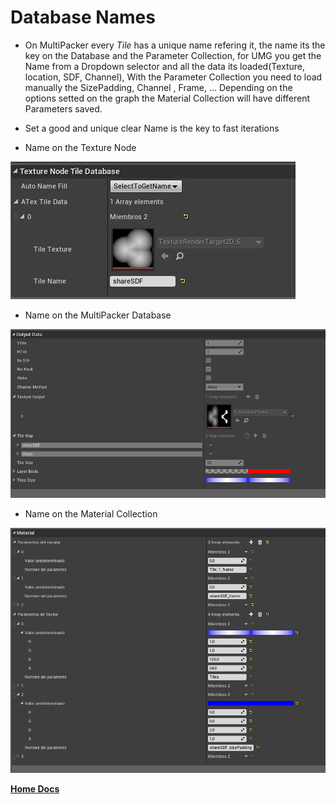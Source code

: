 # Database Names

- On MultiPacker every *Tile* has a unique name refering it, the name its the key on the Database and the Parameter Collection,
for UMG you get the Name from a Dropdown selector and all the data its loaded(Texture, location, SDF, Channel), With the Parameter Collection you need to load manually the  SizePadding, Channel , Frame, ... Depending on the options setted on the graph the Material Collection will have different Parameters saved.

- Set a good and unique clear Name is the key to fast iterations

- Name on the Texture Node

![nameTex](/Images/nameTex.jpg)

- Name on the MultiPacker Database

![nameDatabase](/Images/nameDatabase.jpg)

- Name on the Material Collection

![nameCollection](/Images/nameCollection.jpg)

[**Home Docs**](https://cheke.github.io/MultiPacker)
